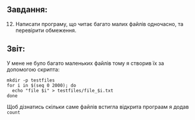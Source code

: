## Завдання:
12. Написати програму, що читає багато малих файлів одночасно, та перевірити обмеження.

## Звіт:
У мене не було багато маленьких файлів тому я створив їх за допомогою скрипта:
```
mkdir -p testfiles
for i in $(seq 0 2000); do
  echo "file $i" > testfiles/file_$i.txt
done

```
Щоб дізнатись скільки саме файлів встигла відкрита програам я додав `count`


